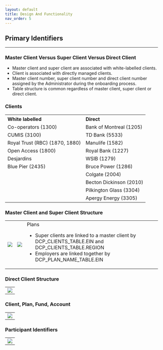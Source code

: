 ```yaml
---
layout: default
title: Design And Functionality
nav_order: 5
---
```


## Primary Identifiers
<hr class="hr-no-bottom-margin"/>

### Master Client Versus Super Client Versus Direct Client
<ul>
  <li>Master client and super client are associated with white-labelled clients.</li>
  <li>Client is associated with directly managed clients.</li>
  <li>Master client number, super client number and direct client number assigned by the Administrator during the onboarding process.</li>
  <li>Table structure is common regardless of master client, super client or direct client.</li>
</ul>

### Clients
<table>				
<tr>
  <th align="left">White labelled</th>
  <th align="left">Direct</th>
</tr>
<tr>
  <td>Co-operators (1300)</td>
  <td>Bank of Montreal (1205)</td>
</tr>
<tr>
  <td>CUMIS (3100)</td>
  <td>TD Bank (5533)</td>
</tr>
<tr>
  <td>Royal Trust (RBC) (1870, 1880)</td>
  <td>Manulife (1582)</td>
</tr>
<tr>
  <td>Open Access (1800)</td>
  <td>Royal Bank (1227)</td>
</tr>
<tr>
  <td>Desjardins</td>
  <td>WSIB (1279)</td>
</tr>
<tr>
  <td>Blue Pier (2435)</td>
  <td>Bruce Power (1286)</td>
</tr>
<tr>
  <td></td>
  <td>Colgate (2004)</td>
</tr>
<tr>
  <td></td>
  <td>Becton Dickinson (2010)</td>
</tr>
<tr>
  <td></td>
  <td>Pilkington Glass (3304)</td>
</tr>
<tr>
  <td></td>
  <td>Apergy Energy (3305)</td>
</tr>
</table>

### Master Client and Super Client Structure

<table>
  <tr>
    <td>
      <img src="https://user-images.githubusercontent.com/20475336/178753027-822e3813-3104-47b9-8321-339b250d7801.png">
    </td>
    <td>
      <img src="https://user-images.githubusercontent.com/20475336/178753101-76806fd5-678e-47f0-b154-59ee49c6c8ca.png">
    </td>
    <td>
        Plans
      <ul>
        <li>Super clients are linked to a master client by
          DCP_CLIENTS_TABLE.EIN and
          DCP_CLIENTS_TABLE.REGION</li>
      <li>Employers are linked together by
          DCP_PLAN_NAME_TABLE.EIN</li>
      </ul>
    </td>
  </tr>
</table>

### Direct Client Structure
<table>
  <tr>
    <td>
      <img src="https://user-images.githubusercontent.com/20475336/178778364-d835c609-4a68-4b83-b525-2399f1ec709c.png">
    </td>
  </tr>
</table>

### Client, Plan, Fund, Account
<table>
  <tr>
    <td>
      <img src="https://user-images.githubusercontent.com/20475336/178778876-d64d8542-415b-4583-ae1f-d3f6b050a430.png">
    </td>
  </tr>
</table>

### Participant Identifiers
<table>
  <tr>
    <td>
      <img src="https://user-images.githubusercontent.com/20475336/178779108-33a7b8fc-c6ec-4a1f-b4cc-39facdcca214.png">
    </td>
  </tr>
</table>
